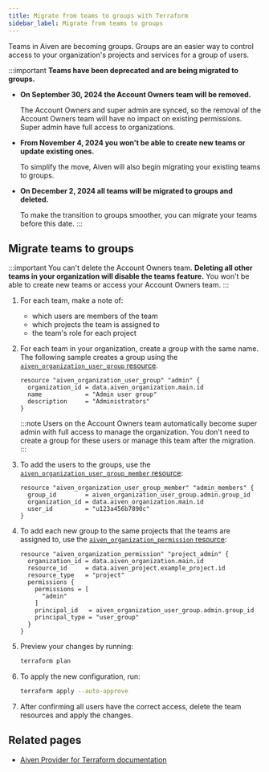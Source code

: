 ```yaml
---
title: Migrate from teams to groups with Terraform
sidebar_label: Migrate from teams to groups
---
```


Teams in Aiven are becoming groups. Groups are an easier way to control access to your organization's projects and services for a group of users.

:::important
**Teams have been deprecated and are being migrated to groups.**

- **On September 30, 2024 the Account Owners team will be removed.**

  The Account Owners and super admin are synced, so the removal of the
  Account Owners team will have no impact on existing permissions.
  Super admin have full access to organizations.

- **From November 4, 2024 you won't be able to create new teams or update existing ones.**

  To simplify the move, Aiven will also begin migrating your existing teams to groups.

- **On December 2, 2024 all teams will be migrated to groups and deleted.**

  To make the transition to groups smoother, you can
  migrate your teams before this date.
:::

## Migrate teams to groups

:::important
You can't delete the Account Owners team. **Deleting all other teams in your organization
will disable the teams feature.** You won't be able to create new teams or access your
Account Owners team.
:::

1.  For each team, make a note of:

    -   which users are members of the team
    -   which projects the team is assigned to
    -   the team's role for each project

1.  For each team in your organization, create a group with the same name. The following
    sample creates a group using the
    [`aiven_organization_user_group` resource](https://registry.terraform.io/providers/aiven/aiven/latest/docs/resources/organization_user_group).

    ```hcl
    resource "aiven_organization_user_group" "admin" {
      organization_id = data.aiven_organization.main.id
      name            = "Admin user group"
      description     = "Administrators"
    }
    ```

    :::note
    Users on the Account Owners team automatically become super admin with full access to
    manage the organization. You don't need to create a group for these users or manage
    this team after the migration.
    :::

1.  To add the users to the groups, use the
    [`aiven_organization_user_group_member` resource](https://registry.terraform.io/providers/aiven/aiven/latest/docs/resources/organization_user_group_member):

    ```hcl
    resource "aiven_organization_user_group_member" "admin_members" {
      group_id        = aiven_organization_user_group.admin.group_id
      organization_id = data.aiven_organization.main.id
      user_id         = "u123a456b7890c"
    }
    ```

1.  To add each new group to the same projects that the teams are assigned to, use the
    [`aiven_organization_permission` resource](https://registry.terraform.io/providers/aiven/aiven/latest/docs/resources/organization_permission):

    ```hcl
    resource "aiven_organization_permission" "project_admin" {
      organization_id = data.aiven_organization.main.id
      resource_id     = data.aiven_project.example_project.id
      resource_type   = "project"
      permissions {
        permissions = [
          "admin"
        ]
        principal_id   = aiven_organization_user_group.admin.group_id
        principal_type = "user_group"
      }
    }
    ```

1.  Preview your changes by running:

    ```bash
    terraform plan
    ```

1.  To apply the new configuration, run:

    ```bash
    terraform apply --auto-approve
    ```

1.  After confirming all users have the correct access, delete the team resources and
    apply the changes.

## Related pages

- [Aiven Provider for Terraform documentation](https://registry.terraform.io/providers/aiven/aiven/latest/docs)
